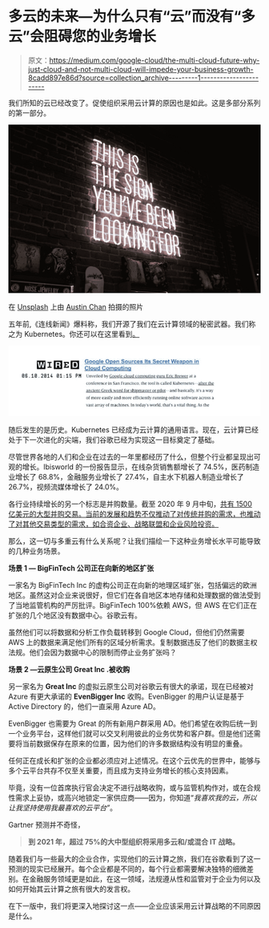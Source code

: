 # 多云的未来—为什么只有“云”而没有“多云”会阻碍您的业务增长

> 原文：<https://medium.com/google-cloud/the-multi-cloud-future-why-just-cloud-and-not-multi-cloud-will-impede-your-business-growth-8cadd897e86d?source=collection_archive---------1----------------------->

我们所知的云已经改变了。促使组织采用云计算的原因也是如此。这是多部分系列的第一部分。

![](img/587cfe103137b7ac394d487ee95c342a.png)

在 [Unsplash](https://unsplash.com?utm_source=medium&utm_medium=referral) 上由 [Austin Chan](https://unsplash.com/@austinchan?utm_source=medium&utm_medium=referral) 拍摄的照片

五年前,《连线新闻》爆料称，我们开源了我们在云计算领域的秘密武器。我们称之为 Kubernetes。你还可以在这里看到[。](https://www.wired.com/2014/06/google-kubernetes/)

![](img/530fd22290122db2017a2bd3e8d7ccf8.png)

随后发生的是历史。Kubernetes 已经成为云计算的通用语言。现在，云计算已经处于下一次进化的尖端，我们谷歌已经为实现这一目标奠定了基础。

尽管世界各地的人们和企业在过去的一年里都经历了什么，但整个行业都呈现出可观的增长。Ibisworld 的一份报告显示，在线杂货销售额增长了 74.5%，医药制造业增长了 68.8%，金融服务业增长了 27.4%，自主水下机器人制造业增长了 26.7%，视频流媒体增长了 24.0%。

各行业持续增长的另一个标志是并购数量。截至 2020 年 9 月中旬，[共有 1500 亿美元的大型并购交易。当前的发展和趋势不仅推动了对传统并购的需求，也推动了对其他交易类型的需求，如合资企业、战略联盟和企业风险投资。](https://web-assets.bcg.com/2d/ce/ff23f1f64cbd881e9987c7044416/bcg-alternative-deals-gain-traction-sep-2020.pdf)

那么，这一切与多重云有什么关系呢？让我们描绘一下这种业务增长水平可能导致的几种业务场景。

**场景 1 — BigFinTech 公司正在向新的地区扩张**

一家名为 BigFinTech Inc 的虚构公司正在向新的地理区域扩张，包括偏远的欧洲地区。虽然这对企业来说很好，但它们在各自地区本地存储和处理数据的做法受到了当地监管机构的严厉批评。BigFinTech 100%依赖 AWS，但 AWS 在它们正在扩张的几个地区没有数据中心。谷歌云有。

虽然他们可以将数据和分析工作负载转移到 Google Cloud，但他们仍然需要 AWS 上的数据来满足他们所有的区域分析需求。复制数据违反了他们的数据主权法规。他们会因为数据中心的限制而停止业务扩张吗？

**场景 2 —云原生公司 Great Inc .被收购**

另一家名为 **Great Inc** 的虚拟云原生公司对谷歌云有很大的承诺，现在已经被对 Azure 有更大承诺的 **EvenBigger Inc** 收购。EvenBigger 的用户认证是基于 Active Directory 的，他们一直采用 Azure AD。

EvenBigger 也需要为 Great 的所有新用户群采用 AD。他们希望在收购后统一到一个业务平台，这样他们就可以交叉利用彼此的业务优势和客户群。但是他们还需要将当前数据保存在原来的位置，因为他们的许多数据结构没有明显的重叠。

任何正在成长和扩张的企业都必须应对上述情况。在这个云优先的世界中，能够与多个云平台共存不仅至关重要，而且成为支持业务增长的核心支持因素。

毕竟，没有一位首席执行官会决定不进行战略收购，或与监管机构作对，或在合规性需求上妥协，或高兴地锁定一家供应商——因为，你知道“*我喜欢我的云，所以让我坚持使用我最喜欢的云平台”*。

Gartner 预测并不奇怪，

> **到 2021 年，超过 75%的大中型组织将采用多云和/或混合 IT 战略。**

随着我们与一些最大的企业合作，实现他们的云计算之旅，我们在谷歌看到了这一预测的现实已经展开。每个企业都是不同的，每个行业都需要解决独特的细微差别。在金融服务领域更是如此，在这一领域，法规遵从性和监管对于企业为何以及如何开始其云计算之旅有很大的发言权。

在下一版中，我们将更深入地探讨这一点——企业应该采用云计算战略的不同原因是什么。